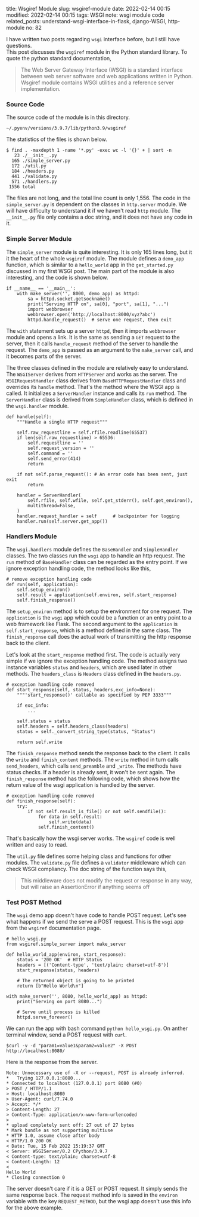 title: Wsgiref Module
slug: wsgiref-module
date: 2022-02-14 00:15
modified: 2022-02-14 00:15
tags: WSGI
note: wsgi module code
related_posts: understand-wsgi-interface-in-flask, django-WSGI, http-module
no: 82

I have written two posts regarding `wsgi` interface before, but I still have questions.  
This post discusses the `wsgiref` module in the Python standard library. 
To quote the python standard documentation,

> The Web Server Gateway Interface (WSGI) is a standard interface between web server
> software and web applications written in Python. Wsgiref module contains WSGI utilities 
> and a reference server implementation.

### Source Code

The source code of the module is in this directory. 

```
~/.pyenv/versions/3.9.7/lib/python3.9/wsgiref
```

The statistics of the files is shown below. 

```
$ find . -maxdepth 1 -name '*.py' -exec wc -l '{}' + | sort -n
   23 ./__init__.py
  165 ./simple_server.py
  172 ./util.py
  184 ./headers.py
  441 ./validate.py
  571 ./handlers.py
 1556 total
```

The files are not long, and the total line count is only 1,556.  The code 
in the `simple_server.py` is dependent on the classes in `http.server` module. 
We will have difficulty to understand it if we haven't read `http` module. 
The `__init__.py` file only contains a doc string, and it does not have 
any code in it. 

### Simple Server Module 

The `simple_server` module is quite interesting. It is only 165 lines long, but 
it it the heart of the whole `wsgiref` module. The module defines a `demo_app` 
function, which is similar to a `hello_world` app in the `get_started.py` discussed 
in my first WSGI post. The main part of the module is also interesting, and the 
code is shown below. 

```
if __name__ == '__main__':
    with make_server('', 8000, demo_app) as httpd:
        sa = httpd.socket.getsockname()
        print("Serving HTTP on", sa[0], "port", sa[1], "...")
        import webbrowser
        webbrowser.open('http://localhost:8000/xyz?abc')
        httpd.handle_request()  # serve one request, then exit
```

The `with` statement sets up a server `httpd`, then it imports `webbrowser` module 
and opens a link. It is the same as sending a `GET` request to the server, then 
it calls `handle_request` method of the server to handle the request. 
The `demo_app` is passed as an argument to the `make_server` call, and it 
becomes parts of the server. 

The three classes defined in the module are relatively easy to understand. The 
`WSGIServer` derives from `HTTPServer` and works as the server. The `WSGIRequestHandler` 
class derives from `BaseHTTPRequestHandler` class and overrides its `handle` 
method. That's the method where the WSGI app is called. It initializes a 
`ServerHandler` instance and calls its `run` method. The `ServerHandler` 
class is derived from `SimpleHandler` class, which is defined in the 
`wsgi.handler` module. 

```
def handle(self):
    """Handle a single HTTP request"""

    self.raw_requestline = self.rfile.readline(65537)
    if len(self.raw_requestline) > 65536:
        self.requestline = ''
        self.request_version = ''
        self.command = ''
        self.send_error(414)
        return

    if not self.parse_request(): # An error code has been sent, just exit
        return

    handler = ServerHandler(
        self.rfile, self.wfile, self.get_stderr(), self.get_environ(),
        multithread=False,
    )
    handler.request_handler = self      # backpointer for logging
    handler.run(self.server.get_app())
```

### Handlers Module

The `wsgi.handlers` module defines the `BaseHandler` and `SimpleHandler` classes. 
The two classes run the `wsgi` app to handle an http request. The `run` method of 
`BaseHandler` class can be regarded as the entry point. If we ignore exception 
handling code, the method looks like this, 

```
# remove exception handling code
def run(self, application):
    self.setup_environ()
    self.result = application(self.environ, self.start_response)
    self.finish_response()
```

The `setup_environ` method is to setup the environment for one request. The 
`application` is the `wsgi` app which could be a function or an entry point 
to a web framework like Flask.  The second argument to the `application` is 
`self.start_response`, which is a method defined in the same class. The 
`finish_response` call does the actual work of transmitting the http response 
back to the client. 

Let's look at the `start_response` method first. The code is actually very 
simple if we ignore the exception handling code. The method assigns two 
instance variables `status` and `headers`, which are used later in other 
methods. The `headers_class` is `Headers` class defined in the `headers.py`. 

```
# exception handling code removed
def start_response(self, status, headers,exc_info=None):
    """'start_response()' callable as specified by PEP 3333"""

    if exc_info:
        ...

    self.status = status
    self.headers = self.headers_class(headers)
    status = self._convert_string_type(status, "Status")

    return self.write
```

The `finish_response` method sends the response back to the client. It 
calls the `write` and `finish_content` methods. The `write` method in 
turn calls `send_headers`, which calls `send_preamble` and `_write`. 
The methods have status checks.  If a header is already sent, it won't 
be sent again.  The `finish_response` method has the following code, which 
shows how the return value of the wsgi application is handled by the server. 

```
# exception handling code removed
def finish_response(self):
    try:
        if not self.result_is_file() or not self.sendfile():
            for data in self.result:
                self.write(data)
            self.finish_content()
```

That's basically how the wsgi server works. The `wsgiref` code is 
well written and easy to read. 

The `util.py` file defines some helping class and functions for other 
modules. The `validate.py` file defines a `validator` middleware which 
can check WSGI compliancy.  The doc string of the function says this, 

> This middleware does not modify the request or response in any
> way, but will raise an AssertionError if anything seems off

### Test POST Method

The `wsgi` demo app doesn't have code to handle POST request. 
Let's see what happens if we send the serve a POST request. 
This is the `wsgi` app from the `wsgiref` documentation page. 

```
# hello_wsgi.py
from wsgiref.simple_server import make_server

def hello_world_app(environ, start_response):
    status = '200 OK'  # HTTP Status
    headers = [('Content-type', 'text/plain; charset=utf-8')] 
    start_response(status, headers)

    # The returned object is going to be printed
    return [b"Hello World\n"]

with make_server('', 8080, hello_world_app) as httpd:
    print("Serving on port 8080...")

    # Serve until process is killed
    httpd.serve_forever()
```

We can run the app with bash command `python hello_wsgi.py`.  On 
anther terminal window, send a POST request with `curl`. 

```
$curl -v -d "param1=value1&param2=value2" -X POST http://localhost:8080/
```

Here is the response from the server. 

```
Note: Unnecessary use of -X or --request, POST is already inferred.
*   Trying 127.0.0.1:8080...
* Connected to localhost (127.0.0.1) port 8080 (#0)
> POST / HTTP/1.1
> Host: localhost:8080
> User-Agent: curl/7.74.0
> Accept: */*
> Content-Length: 27
> Content-Type: application/x-www-form-urlencoded
> 
* upload completely sent off: 27 out of 27 bytes
* Mark bundle as not supporting multiuse
* HTTP 1.0, assume close after body
< HTTP/1.0 200 OK
< Date: Tue, 15 Feb 2022 15:19:37 GMT
< Server: WSGIServer/0.2 CPython/3.9.7
< Content-type: text/plain; charset=utf-8
< Content-Length: 12
< 
Hello World
* Closing connection 0

```

The server doesn't care if it is a GET or POST request. It simply 
sends the same response back.  The request method info is saved 
in the `environ` variable with the key `REQUEST_METHOD`, but the 
wsgi app doesn't use this info for the above example. 

